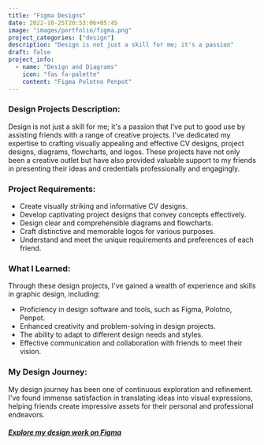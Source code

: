 ```yaml
---
title: "Figma Designs"
date: 2022-10-25T20:53:06+05:45
image: "images/portfolio/figma.png"
project_categories: ["design"]
description: "Design is not just a skill for me; it's a passion"
draft: false
project_info:
  - name: "Design and Diagrams"
    icon: "fas fa-palette"
    content: "Figma Polotno Penpot"
---
```


### Design Projects Description:

Design is not just a skill for me; it's a passion that I've put to good use by assisting friends with a range of creative projects. I've dedicated my expertise to crafting visually appealing and effective CV designs, project designs, diagrams, flowcharts, and logos. These projects have not only been a creative outlet but have also provided valuable support to my friends in presenting their ideas and credentials professionally and engagingly.

### Project Requirements:

- Create visually striking and informative CV designs.
- Develop captivating project designs that convey concepts effectively.
- Design clear and comprehensible diagrams and flowcharts.
- Craft distinctive and memorable logos for various purposes.
- Understand and meet the unique requirements and preferences of each friend.

### What I Learned:

Through these design projects, I've gained a wealth of experience and skills in graphic design, including:

- Proficiency in design software and tools, such as Figma, Polotno, Penpot.
- Enhanced creativity and problem-solving in design projects.
- The ability to adapt to different design needs and styles.
- Effective communication and collaboration with friends to meet their vision.

### My Design Journey:

My design journey has been one of continuous exploration and refinement. I've found immense satisfaction in translating ideas into visual expressions, helping friends create impressive assets for their personal and professional endeavors.

##### [Explore my design work on Figma](https://www.figma.com/files/recents-and-sharing/recently-viewed?fuid=1005148365251686627)
